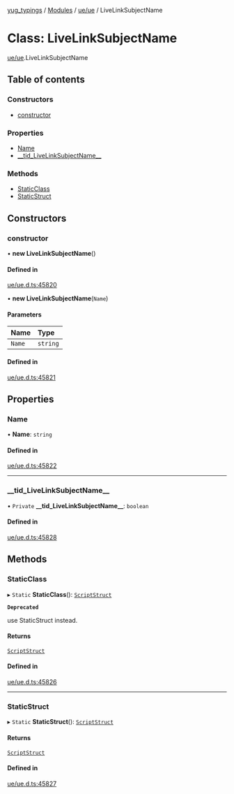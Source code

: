 [yug_typings](../README.md) / [Modules](../modules.md) / [ue/ue](../modules/ue_ue.md) / LiveLinkSubjectName

# Class: LiveLinkSubjectName

[ue/ue](../modules/ue_ue.md).LiveLinkSubjectName

## Table of contents

### Constructors

- [constructor](ue_ue.LiveLinkSubjectName.md#constructor)

### Properties

- [Name](ue_ue.LiveLinkSubjectName.md#name)
- [\_\_tid\_LiveLinkSubjectName\_\_](ue_ue.LiveLinkSubjectName.md#__tid_livelinksubjectname__)

### Methods

- [StaticClass](ue_ue.LiveLinkSubjectName.md#staticclass)
- [StaticStruct](ue_ue.LiveLinkSubjectName.md#staticstruct)

## Constructors

### constructor

• **new LiveLinkSubjectName**()

#### Defined in

[ue/ue.d.ts:45820](https://github.com/YugMetaverse/yug_typings/blob/b7d9b19/ue/ue.d.ts#L45820)

• **new LiveLinkSubjectName**(`Name`)

#### Parameters

| Name | Type |
| :------ | :------ |
| `Name` | `string` |

#### Defined in

[ue/ue.d.ts:45821](https://github.com/YugMetaverse/yug_typings/blob/b7d9b19/ue/ue.d.ts#L45821)

## Properties

### Name

• **Name**: `string`

#### Defined in

[ue/ue.d.ts:45822](https://github.com/YugMetaverse/yug_typings/blob/b7d9b19/ue/ue.d.ts#L45822)

___

### \_\_tid\_LiveLinkSubjectName\_\_

• `Private` **\_\_tid\_LiveLinkSubjectName\_\_**: `boolean`

#### Defined in

[ue/ue.d.ts:45828](https://github.com/YugMetaverse/yug_typings/blob/b7d9b19/ue/ue.d.ts#L45828)

## Methods

### StaticClass

▸ `Static` **StaticClass**(): [`ScriptStruct`](ue_ue.ScriptStruct.md)

**`Deprecated`**

use StaticStruct instead.

#### Returns

[`ScriptStruct`](ue_ue.ScriptStruct.md)

#### Defined in

[ue/ue.d.ts:45826](https://github.com/YugMetaverse/yug_typings/blob/b7d9b19/ue/ue.d.ts#L45826)

___

### StaticStruct

▸ `Static` **StaticStruct**(): [`ScriptStruct`](ue_ue.ScriptStruct.md)

#### Returns

[`ScriptStruct`](ue_ue.ScriptStruct.md)

#### Defined in

[ue/ue.d.ts:45827](https://github.com/YugMetaverse/yug_typings/blob/b7d9b19/ue/ue.d.ts#L45827)
